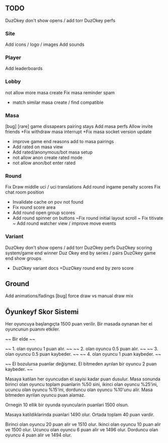 ## TODO

DuzOkey don't show opens / add torr
DuzOkey perfs

### Site
Add icons / logo / images
Add sounds

### Player
Add leaderboards

### Lobby
not allow more masa create
Fix masa reminder spam
+ match similar masa create / find compatible


### Masa
[bug] [rare] game dissapears pairing stays
Add masa perfs
Allow invite friends
+Fix withdraw masa interrupt
+Fix masa socket version update
+ improve game end reasons add to masa pairings
+ Add rated on masa view
+ Add rated/anonymous/bot masa setup
+ not allow anon create rated mode
+ not allow anon/bot enter rated

### Round
Fix Draw middle uci / uci translations
Add round ingame penalty scores
Fix chat room position
+ Invalidate cache on pov not found
+ Fix round score area
+ Add round open group scores
+ Add round spinner on buttons
~Fix round initial layout scroll
~ Fix titivate
~ Add round watcher view / improve move events

### Variant

DuzOkey don't show opens / add torr
DuzOkey perfs
DuzOkey scoring system/game end winner
Duz Okey end by series / pairs
DuzOkey game end show groups
+ DuzOkey variant docs
+DuzOkey round end by zero score

## Ground

Add animations/fadings
[bug] force draw vs manual draw mix

## Ôyunkeyf Skor Sistemi

Her oyuncuya başlangıçta 1500 puan verilir. Bir masada oynanan her el oyuncunun puanını etkiler.


~~ Bir elde  ~~

~~ 1. olan oyuncu 1 puan alır.  ~~
~~ 2. olan oyuncu 0.5 puan alır. ~~
~~ 3. olan oyuncu 0.5 puan kaybeder. ~~
~~ 4. olan oyuncu 1 puan kaybeder. ~~

~~ El bozulursa puanlar değişmez. El bitmeden ayrılan bir oyuncu 2 puan kaybeder. ~~


Masaya katilan her oyuncudan el sayisi kadar puan dusulur. Masa sonunda birinci olan oyuncu toplam puanlarin %50 sini, ikinci olan oyuncu %25'ini, ucuncu olan oyuncu %15'ini, dorduncu olan oyuncu %10'unu alir. Masa bitmeden ayrilan oyuncu puan alamaz.

Ornegin 10 ellik bir oyunda oyuncularin puanlari 1500 olsun.

Masaya katildiklarinda puanlari 1490 olur. Ortada toplam 40 puan vardir.

Birinci olan oyuncu 20 puan alir ve 1510 olur.
Ikinci olan oyuncu 10 puan alir ve 1500 olur.
Ucuncu olan oyuncu 6 puan alir ve 1496 olur.
Dorduncu olan oyuncu 4 puan alir ve 1494 olur.
